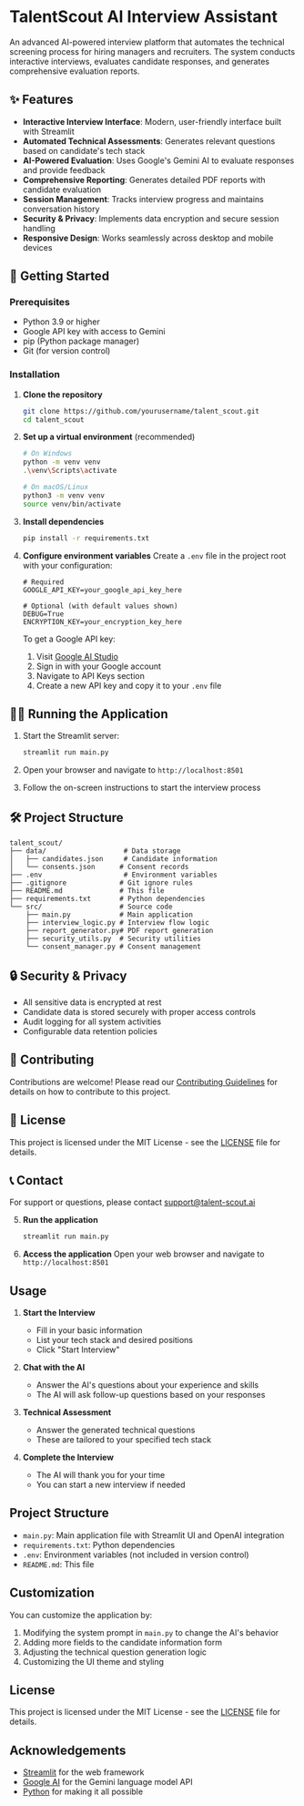 # TalentScout AI Interview Assistant

An advanced AI-powered interview platform that automates the technical screening process for hiring managers and recruiters. The system conducts interactive interviews, evaluates candidate responses, and generates comprehensive evaluation reports.

## ✨ Features

- **Interactive Interview Interface**: Modern, user-friendly interface built with Streamlit
- **Automated Technical Assessments**: Generates relevant questions based on candidate's tech stack
- **AI-Powered Evaluation**: Uses Google's Gemini AI to evaluate responses and provide feedback
- **Comprehensive Reporting**: Generates detailed PDF reports with candidate evaluation
- **Session Management**: Tracks interview progress and maintains conversation history
- **Security & Privacy**: Implements data encryption and secure session handling
- **Responsive Design**: Works seamlessly across desktop and mobile devices

## 🚀 Getting Started

### Prerequisites

- Python 3.9 or higher
- Google API key with access to Gemini
- pip (Python package manager)
- Git (for version control)

### Installation

1. **Clone the repository**
   ```bash
   git clone https://github.com/yourusername/talent_scout.git
   cd talent_scout
   ```

2. **Set up a virtual environment** (recommended)
   ```bash
   # On Windows
   python -m venv venv
   .\venv\Scripts\activate
   
   # On macOS/Linux
   python3 -m venv venv
   source venv/bin/activate
   ```

3. **Install dependencies**
   ```bash
   pip install -r requirements.txt
   ```

4. **Configure environment variables**
   Create a `.env` file in the project root with your configuration:
   ```
   # Required
   GOOGLE_API_KEY=your_google_api_key_here
   
   # Optional (with default values shown)
   DEBUG=True
   ENCRYPTION_KEY=your_encryption_key_here
   ```

   To get a Google API key:
   1. Visit [Google AI Studio](https://makersuite.google.com/)
   2. Sign in with your Google account
   3. Navigate to API Keys section
   4. Create a new API key and copy it to your `.env` file

## 🏃‍♂️ Running the Application

1. Start the Streamlit server:
   ```bash
   streamlit run main.py
   ```

2. Open your browser and navigate to `http://localhost:8501`

3. Follow the on-screen instructions to start the interview process

## 🛠️ Project Structure

```
talent_scout/
├── data/                   # Data storage
│   ├── candidates.json     # Candidate information
│   └── consents.json      # Consent records
├── .env                    # Environment variables
├── .gitignore             # Git ignore rules
├── README.md              # This file
├── requirements.txt       # Python dependencies
└── src/                   # Source code
    ├── main.py            # Main application
    ├── interview_logic.py # Interview flow logic
    ├── report_generator.py# PDF report generation
    ├── security_utils.py  # Security utilities
    └── consent_manager.py # Consent management
```

## 🔒 Security & Privacy

- All sensitive data is encrypted at rest
- Candidate data is stored securely with proper access controls
- Audit logging for all system activities
- Configurable data retention policies

## 🤝 Contributing

Contributions are welcome! Please read our [Contributing Guidelines](CONTRIBUTING.md) for details on how to contribute to this project.

## 📄 License

This project is licensed under the MIT License - see the [LICENSE](LICENSE) file for details.

## 📞 Contact

For support or questions, please contact support@talent-scout.ai

5. **Run the application**
   ```bash
   streamlit run main.py
   ```

6. **Access the application**
   Open your web browser and navigate to `http://localhost:8501`

## Usage

1. **Start the Interview**
   - Fill in your basic information
   - List your tech stack and desired positions
   - Click "Start Interview"

2. **Chat with the AI**
   - Answer the AI's questions about your experience and skills
   - The AI will ask follow-up questions based on your responses

3. **Technical Assessment**
   - Answer the generated technical questions
   - These are tailored to your specified tech stack

4. **Complete the Interview**
   - The AI will thank you for your time
   - You can start a new interview if needed

## Project Structure

- `main.py`: Main application file with Streamlit UI and OpenAI integration
- `requirements.txt`: Python dependencies
- `.env`: Environment variables (not included in version control)
- `README.md`: This file

## Customization

You can customize the application by:

1. Modifying the system prompt in `main.py` to change the AI's behavior
2. Adding more fields to the candidate information form
3. Adjusting the technical question generation logic
4. Customizing the UI theme and styling

## License

This project is licensed under the MIT License - see the [LICENSE](LICENSE) file for details.

## Acknowledgements

- [Streamlit](https://streamlit.io/) for the web framework
- [Google AI](https://ai.google.dev/) for the Gemini language model API
- [Python](https://www.python.org/) for making it all possible